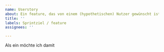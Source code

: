 ```yaml
---
name: Userstory
about: Ein feature, das von einem (hypothetischen) Nutzer gewünscht ist
title: ''
labels: Sprintziel / feature
assignees: ''

---
```


Als ein <!-- Art des Nutzers -->
möchte ich <!-- Feature -->
damit <!-- Grund des Feature -->
